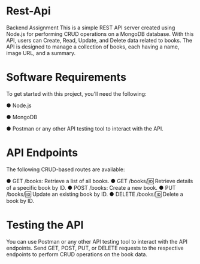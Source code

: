 # Rest-Api
Backend Assignment
This is a simple REST API server created using Node.js for performing CRUD operations on a MongoDB database. With this API, users can Create, Read, Update, and Delete data related to books. The API is designed to manage a collection of books, each having a name, image URL, and a summary.

# Software Requirements
To get started with this project, you'll need the following:

● Node.js 

● MongoDB

● Postman or any other API testing tool to interact with the API.

# API Endpoints
The following CRUD-based routes are available:

● GET /books: Retrieve a list of all books.
● GET /books/:id: Retrieve details of a specific book by ID.
● POST /books: Create a new book.
● PUT /books/:id: Update an existing book by ID.
● DELETE /books/:id: Delete a book by ID.

# Testing the API
You can use Postman or any other API testing tool to interact with the API endpoints.
Send GET, POST, PUT, or DELETE requests to the respective endpoints to perform CRUD operations on the book data.

